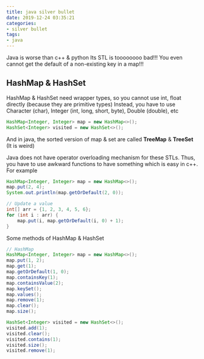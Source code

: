 ```yaml
---
title: java silver bullet
date: 2019-12-24 03:35:21
categories:
- silver bullet
tags:
- java
---
```


Java is worse than c++ & python
Its STL is toooooooo bad!!!
You even cannot get the default of a non-existing key in a map!!!

<!--more-->

## HashMap & HashSet

HashMap & HashSet need wrapper types, so you cannot use int, float directly (because they are primitive types)
Instead, you have to use Character (char), Integer (int, long, short, byte), Double (double), etc

```java
HashMap<Integer, Integer> map = new HashMap<>();
HashSet<Integer> visited = new HashSet<>();
```

And in java, the sorted version of map & set are called **TreeMap** & **TreeSet** (It is weird)

Java does not have operator overloading mechanism for these STLs. Thus, you have to use awkward functions to have something which is easy in c++. For example

```java
HashMap<Integer, Integer> map = new HashMap<>();
map.put(2, 4);
System.out.println(map.getOrDefault(2, 0));

// Update a value
int[] arr = {1, 2, 3, 4, 5, 6};
for (int i : arr) {
    map.put(i, map.getOrDefault(i, 0) + 1);
}
```

Some methods of HashMap & HashSet

```java
// HashMap
HashMap<Integer, Integer> map = new HashMap<>();
map.put(1, 2);
map.get(1);
map.getOrDefault(1, 0);
map.containsKey(1);
map.containsValue(2);
map.keySet();
map.values();
map.remove(1);
map.clear();
map.size();
```

```java
HashSet<Integer> visited = new HashSet<>();
visited.add(1);
visited.clear();
visited.contains(1);
visited.size();
visited.remove(1);
```